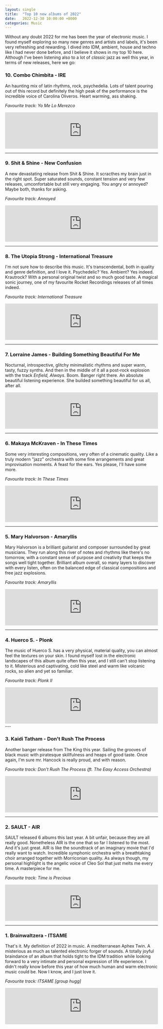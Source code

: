 ```yaml
---
layout: single
title:  "Top 10 new albums of 2022"
date:   2022-12-30 10:00:00 +0000
categories: Music
---
```


Without any doubt 2022 for me has been the year of electronic music. I found myself exploring so many new genres and artists and labels, it's been very refreshing and rewarding. I dived into IDM, ambient, house and techno like I had never done before, and I believe it shows in my top 10 here. Although I've been listening also to a lot of *classic* jazz as well this year, in terms of new releases, here we go:

### 10\. Combo Chimbita - IRE

An haunting mix of latin rhythms, rock, psychedelia. Lots of talent pouring out of this record but definitely the high peak of the performance is the incredible voice of Carolina Oliveros. Heart warming, ass shaking.

*Favourite track:  Yo Me Lo Merezco*

<iframe style="border: 0; width: 100%; height: 120px;" src="https://bandcamp.com/EmbeddedPlayer/album=2612838144/size=large/bgcol=ffffff/linkcol=0687f5/tracklist=false/artwork=small/track=3516091178/transparent=true/" seamless><a href="https://combochimbita.bandcamp.com/album/ire">IRE by Combo Chimbita</a></iframe>

---

### 9\. Shit & Shine - New Confusion

A new devastating release from Shit & Shine. It scracthes my brain just in the right spot. Super saturated sounds, constant tension and very few releases, umconfortable but still very engaging. You angry or annoyed? Maybe both, thanks for asking.

*Favourite track: Annoyed*

<iframe style="border: 0; width: 100%; height: 120px;" src="https://bandcamp.com/EmbeddedPlayer/album=3528037706/size=large/bgcol=ffffff/linkcol=0687f5/tracklist=false/artwork=small/track=3564662058/transparent=true/" seamless><a href="https://shitandshine.bandcamp.com/album/new-confusion">New Confusion by Shit and Shine</a></iframe>

---

### 8\. The Utopia Strong - International Treasure

I'm not sure how to describe this music. It's transcendental, both in quality and genre definition, and I love it. Psychedelic? Yes. Ambient? Yes indeed. Krautrock? With a personal original twist and so much good taste. A magical sonic journey, one of my favourite Rocket Recordings releases of all times indeed.

*Favourite track: International Treasure*

<iframe style="border: 0; width: 100%; height: 120px;" src="https://bandcamp.com/EmbeddedPlayer/album=4192856276/size=large/bgcol=ffffff/linkcol=0687f5/tracklist=false/artwork=small/track=453616780/transparent=true/" seamless><a href="https://theutopiastrong.bandcamp.com/album/international-treasure">International Treasure by The Utopia Strong</a></iframe>

---

### 7\. Lorraine James - Building Something Beautiful For Me

Nocturnal, introspective, glitchy minimalistic rhythms and super warm, tasty, fuzzy synths. And then in the middle of it all a post-rock explosion with the track *Enfield, Always*. Boom. Banger right there. An absolute beautiful listening experience. She builded something beautiful for us all, after all.

<iframe style="border: 0; width: 100%; height: 120px;" src="https://bandcamp.com/EmbeddedPlayer/album=709587811/size=large/bgcol=ffffff/linkcol=0687f5/tracklist=false/artwork=small/track=2769272060/transparent=true/" seamless><a href="https://lorainejames.bandcamp.com/album/building-something-beautiful-for-me">Building Something Beautiful For Me by Loraine James</a></iframe>

---

### 6\. Makaya McKraven - In These Times

Some very interesting compositions, very often of a cinematic quality. Like a truly modern "jazz" orchestra with some fine arrangements and great improvisation moments. A feast for the ears. Yes please, I'll have some more.

*Favourite track: In These Times*

<iframe style="border: 0; width: 100%; height: 120px;" src="https://bandcamp.com/EmbeddedPlayer/album=1246560818/size=large/bgcol=ffffff/linkcol=0687f5/tracklist=false/artwork=small/track=1882097222/transparent=true/" seamless><a href="https://intlanthem.bandcamp.com/album/in-these-times">In These Times by Makaya McCraven</a></iframe>

---

### 5\. Mary Halvorson - Amaryllis

Mary Halvorson is a brilliant guitarist and composer surrounded by great musicians. They run along this river of notes and rhythms like there's no tomorrow, with a constant sense of purpose and creativity that keeps the songs well tight together. Brilliant album overall, so many layers to discover with every listen, often on the balanced edge of classical compositions and free jazz explosions.

*Favourite track: Amaryllis*

<iframe style="border: 0; width: 100%; height: 120px;" src="https://bandcamp.com/EmbeddedPlayer/album=3770906755/size=large/bgcol=ffffff/linkcol=0687f5/tracklist=false/artwork=small/track=1148570132/transparent=true/" seamless><a href="https://maryhalvorson.bandcamp.com/album/amaryllis">Amaryllis by Mary Halvorson</a></iframe>

---

### 4\. Huerco S. - Plonk

The music of Huerco S. has a very physical, material quality, you can almost feel the textures on your skin. I found myself lost in the electronic landscapes of this album quite often this year, and I still can't stop listening to it. Misterious and captivating, cold like steel and warm like volcanic rocks, so alien and yet so familiar.

*Favourite track: Plonk II*

<iframe style="border: 0; width: 100%; height: 120px;" src="https://bandcamp.com/EmbeddedPlayer/album=2320552799/size=large/bgcol=ffffff/linkcol=0687f5/tracklist=false/artwork=small/track=976268563/transparent=true/" seamless><a href="https://huercosplonk.bandcamp.com/album/plonk">Plonk by Huerco S.</a></iframe>
---

### 3\. Kaidi Tatham - Don't Rush The Process

Another banger release from The King this year. Sailing the grooves of black music with piratesque skillfulness and heaps of good taste. Once again, I'm sure mr. Hancock is really proud, and with reason. 

*Favourite track: Don't Rush The Process (ft. The Easy Access Orchestra)*

<iframe style="border: 0; width: 100%; height: 120px;" src="https://bandcamp.com/EmbeddedPlayer/album=1308210711/size=large/bgcol=ffffff/linkcol=0687f5/tracklist=false/artwork=small/track=3745618314/transparent=true/" seamless><a href="https://kaiditatham.bandcamp.com/album/dont-rush-the-process">Don&#39;t Rush The Process by Kaidi Tatham</a></iframe>

---

### 2\. SAULT - AIR

SAULT released 6 albums this last year. A bit unfair, because they are all really good. Nonetheless AIR is the one that so far I listened to the most. And it's just great. AIR is like the soundtrack of an imaginary movie that I'd really want to watch. Incredible symphonic orchestra with a breathtaking choir arranged together with Morriconian quality. As always though, my personal highlight is the angelic voice of Cleo Sol that just melts me every time. A masterpiece for me.

*Favourite track: Time is Precious*

<iframe style="border: 0; width: 100%; height: 120px;" src="https://bandcamp.com/EmbeddedPlayer/album=1008383049/size=large/bgcol=ffffff/linkcol=0687f5/tracklist=false/artwork=small/track=1892264642/transparent=true/" seamless><a href="https://saultglobal.bandcamp.com/album/air">AIR by SAULT</a></iframe>

---

### 1\. Brainwaltzera - ITSAME

That's it. My definition of 2022 in music. A mediterranean Aphex Twin. A misterious as much as talented electronic forger of sounds. A totally joyful braindance of an album that holds tight to the IDM tradition while looking forward to a very intimate and personal expression of life experience. I didn't really know before this year of how much human and warm electronic music could be. Now I know, and I just love it.

*Favourite track: ITSAME [group hugg]*

<iframe style="border: 0; width: 100%; height: 120px;" src="https://bandcamp.com/EmbeddedPlayer/album=2957985779/size=large/bgcol=ffffff/linkcol=0687f5/tracklist=false/artwork=small/track=915387798/transparent=true/" seamless><a href="https://brainwaltzera.bandcamp.com/album/itsame">ITSAME by Brainwaltzera</a></iframe>